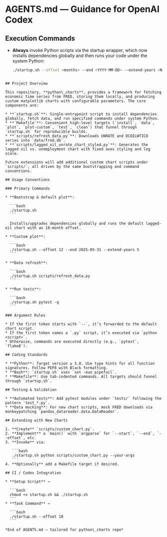# AGENTS.md — Guidance for OpenAI Codex

## Execution Commands
- **Always** invoke Python scripts via the startup wrapper, which now installs dependencies globally and then runs your code under the system Python:
  
  ```bash
  ./startup.sh --offset <months> --end <YYYY-MM-DD> --extend-years <N>
````

## Project Overview

This repository, **python\_charts**, provides a framework for fetching economic time series from FRED, storing them locally, and producing custom matplotlib charts with configurable parameters. The core components are:

* **`startup.sh`**: Single‐entrypoint script to install dependencies globally, fetch data, and run specified commands under system Python.
* **`Makefile`**: Convenient high‐level targets (`install`, `data`, `plot`, `plot‐custom`, `test`, `clean`) that funnel through `startup.sh` for reproducible builds.
* **`scripts/refresh_data.py`**: Downloads UNRATE and DCOILWTICO series into `data/fred.db`.
* **`scripts/lagged_oil_unrate_chart_styled.py`**: Generates the lagged oil vs. unemployment chart with fixed axes styling and log scale.

Future extensions will add additional custom chart scripts under `scripts/`, all driven by the same bootstrapping and command conventions.

## Usage Conventions

### Primary Commands

* **Bootstrap & default plot**:

  ```bash
  ./startup.sh
  ```

  Installs/upgrades dependencies globally and runs the default lagged‐oil chart with an 18-month offset.

* **Custom plot**:

  ```bash
  ./startup.sh --offset 12 --end 2025-05-31 --extend-years 5
  ```

* **Data refresh**:

  ```bash
  ./startup.sh scripts/refresh_data.py
  ```

* **Run tests**:

  ```bash
  ./startup.sh pytest -q
  ```

### Argument Rules

* If the first token starts with `--`, it’s forwarded to the default chart script.
* If the first token names a `.py` script, it’s executed via `python <script>`.
* Otherwise, commands are executed directly (e.g., `pytest`, `flake8`).

## Coding Standards

* **Python**: Target version ≥ 3.8. Use type hints for all function signatures. Follow PEP8 with Black formatting.
* **Bash**: `startup.sh` uses `set -euo pipefail`.
* **Makefile**: Use tab‐indented commands. All targets should funnel through `startup.sh`.

## Testing & Validation

* **Automated tests**: Add pytest modules under `tests/` following the pattern `test_*.py`.
* **Data mocking**: For new chart scripts, mock FRED downloads via monkeypatching `pandas_datareader.data.DataReader`.

## Extending with New Charts

1. **Create** `scripts/custom_chart.py`.
2. **Implement** a `main()` with `argparse` for `--start`, `--end`, `--offset`, etc.
3. **Invoke** via:

   ```bash
   ./startup.sh python scripts/custom_chart.py --your-args
   ```
4. **Optionally** add a Makefile target if desired.

## CI / Codex Integration

* **Setup Script** →

  ```bash
  chmod +x startup.sh && ./startup.sh
  ```
* **Task Command** →

  ```bash
  ./startup.sh --offset 18
  ```

*End of AGENTS.md — tailored for python\_charts repo*
